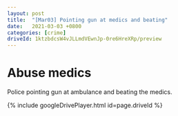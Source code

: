 ```yaml
---
layout: post
title:  "[Mar03] Pointing gun at medics and beating"
date:   2021-03-03 +0800
categories: [crime]
driveId: 1ktzbdcsW4vJLLmdVEwnJp-0re6HreXRp/preview
---
```

# Abuse medics
Police pointing gun at ambulance and beating the medics. 

{% include googleDrivePlayer.html id=page.driveId %}
